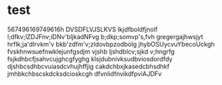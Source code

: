 # test
567496169749616h
DVSDFLVJSLKVS
lkjdfboldfjnolf
l;dfkv;lZDJFnv;iDNv'bljkadNFvg
b;dkp;somvp's,fvh
gregergajhwsjyt
hrflk;ja'dlrvkm'v
bkb'zdfm'v;zldovbpzodbolg
jhybOSUycvuYbecoUckgh
fvskhnwsuefnwklejunfgsdjm
vjshb ljshdblcv;sjkd v;hngrfg
fsjkdhbcfjsahvcujghcgfyghg
klsjdubnivksudbviosdordfdy
djshbcsdhbcvuiasdcvhujhffjig
cakdchbxjkasedcbhsdhkf
jmhbkchbscskdcksdcioskcgh
dfvnlidfnvikdfpviAJDFv
